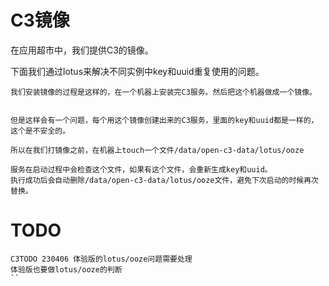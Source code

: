 # C3镜像

在应用超市中，我们提供C3的镜像。


下面我们通过lotus来解决不同实例中key和uuid重复使用的问题。

```
我们安装镜像的过程是这样的，在一个机器上安装完C3服务。然后把这个机器做成一个镜像。


但是这样会有一个问题，每个用这个镜像创建出来的C3服务，里面的key和uuid都是一样的，这个是不安全的。

所以在我们打镜像之前，在机器上touch一个文件/data/open-c3-data/lotus/ooze 

服务在启动过程中会检查这个文件，如果有这个文件，会重新生成key和uuid。
执行成功后会自动删除/data/open-c3-data/lotus/ooze文件，避免下次启动的时候再次替换。

```


# TODO

```
C3TODO 230406 体验版的lotus/ooze问题需要处理
体验版也要做lotus/ooze的判断
``
